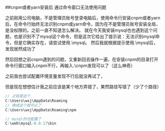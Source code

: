 ##cnpm或者yarn安装后 通过命令窗口无法使用问题

之前刚用公司电脑，不是管理员账号登录电脑后，使用命令行安装cnpm或者yarn后，在命令行始终无法识别cnpm或yarn命令，因为在不是管理员账号安装全局，是没权限的。之前一直不知道怎么解决。
就在今天我安装mysql也也遇到这个问题，也是识别不了mysql这个命令，但是这次它给出了提示说：无法识别mysql命令，但是它确实存在，请尝试使用.\mysql。
然后我就根据提示使用.\mysql后，发现居然成功了

然后回想之前cnpm遇到的问题，又重新回去操作一遍，在安装cnpm的目录打开命令行窗口输入cnpm不行，再输入.\cnpm发现可以了（这么神奇）

之前我也尝试配置环境变量发现不行后就没再试了，

但是现在想想估计我之前应该是某个地方弄错了，果然路径写错了（少了个路径）
```js
// 之前是这个
C:\Users\wxj\AppData\Roaming
// 换成这个就可以了
C:\Users\wxj\AppData\Roaming\npm

// mysql的也配置了
C:\web\mysql-8.0.17\bin
```

